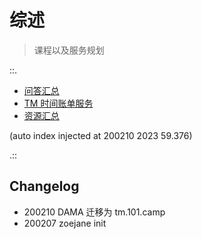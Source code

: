 # 综述
> 课程以及服务规划

::.

- [ 问答汇总](qa.md)
- [ TM 时间账单服务](readme.md)
- [ 资源汇总](resources.md)

(auto index injected at 200210 2023 59.376) 

.::



## Changelog

- 200210 DAMA 迁移为 tm.101.camp
- 200207 zoejane init
